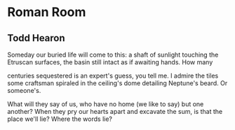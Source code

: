 # Roman Room
## Todd Hearon
Someday our buried life will come to this:
a shaft of sunlight touching the Etruscan
surfaces, the basin still intact
as if awaiting hands. How many

centuries sequestered is an expert's guess,
you tell me. I admire the tiles
some craftsman spiraled in the ceiling's dome
detailing Neptune's beard. Or someone's.

What will they say of us, who have no home
(we like to say) but one another? When they pry
our hearts apart and excavate the sum,
is that the place we'll lie? Where the words lie?